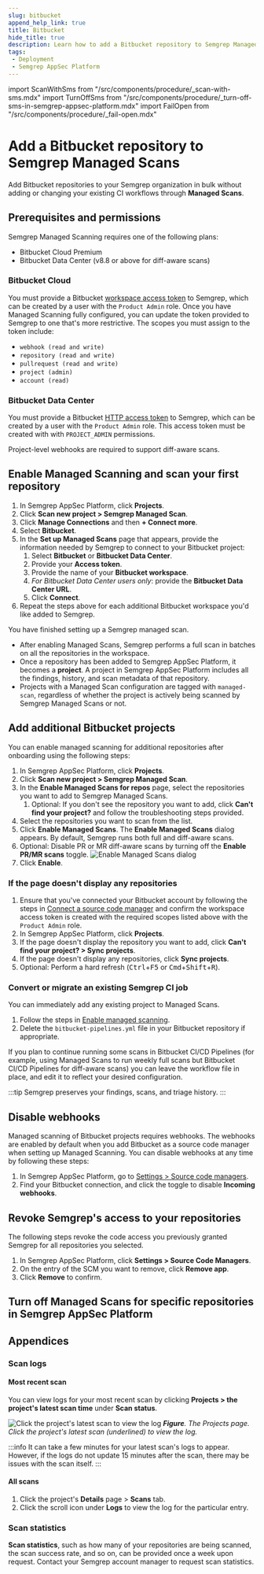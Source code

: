 ```yaml
---
slug: bitbucket
append_help_link: true
title: Bitbucket
hide_title: true
description: Learn how to add a Bitbucket repository to Semgrep Managed Scans.
tags:
 - Deployment
 - Semgrep AppSec Platform
---
```


import ScanWithSms from "/src/components/procedure/_scan-with-sms.mdx"
import TurnOffSms from "/src/components/procedure/_turn-off-sms-in-semgrep-appsec-platform.mdx"
import FailOpen from "/src/components/procedure/_fail-open.mdx"

# Add a Bitbucket repository to Semgrep Managed Scans

Add Bitbucket repositories to your Semgrep organization in bulk without adding or changing your existing CI workflows through **Managed Scans**. 

## Prerequisites and permissions

Semgrep Managed Scanning requires one of the following plans:

- Bitbucket Cloud Premium
- Bitbucket Data Center (v8.8 or above for diff-aware scans)

### Bitbucket Cloud

You must provide a Bitbucket [workspace access token](https://support.atlassian.com/bitbucket-cloud/docs/workspace-access-tokens/) to Semgrep, which can be created by a user with the `Product Admin` role. Once you have Managed Scanning fully configured, you can update the token provided to Semgrep to one that's more restrictive. The scopes you must assign to the token include:

- `webhook (read and write)`
- `repository (read and write)`
- `pullrequest (read and write)`
- `project (admin)`
- `account (read)`

### Bitbucket Data Center

You must provide a Bitbucket [HTTP access token](https://confluence.atlassian.com/bitbucketserver/http-access-tokens-939515499.html) to Semgrep, which can be created by a user with the `Product Admin` role. This access token must be created with with `PROJECT_ADMIN` permissions.

Project-level webhooks are required to support diff-aware scans.

## Enable Managed Scanning and scan your first repository

<!-- vale off -->
1. In Semgrep AppSec Platform, click **<i class="fa-solid fa-folder-open"></i> Projects**.
1. Click **Scan new project > Semgrep Managed Scan**.
1. Click **Manage Connections** and then **+ Connect more**.
1. Select **Bitbucket**.
1. In the **Set up Managed Scans** page that appears, provide the information needed by Semgrep to connect to your Bitbucket project:
   1. Select **Bitbucket** or **Bitbucket Data Center**.
   1. Provide your **Access token**.
   1. Provide the name of your **Bitbucket workspace**.
   1. *For Bitbucket Data Center users only*: provide the **Bitbucket Data Center URL**.
   1. Click **Connect**.
1. Repeat the steps above for each additional Bitbucket workspace you'd like added to Semgrep.
<!-- vale on -->

You have finished setting up a Semgrep managed scan.

- After enabling Managed Scans, Semgrep performs a full scan in batches on all the repositories in the workspace.
- Once a repository has been added to Semgrep AppSec Platform, it becomes a **project**. A project in Semgrep AppSec Platform includes all the findings, history, and scan metadata of that repository.
- Projects with a Managed Scan configuration are tagged with `managed-scan`, regardless of whether the project is actively being scanned by Semgrep Managed Scans or not.

## Add additional Bitbucket projects

You can enable managed scanning for additional repositories after onboarding using the following steps:

<!-- vale off -->
1. In Semgrep AppSec Platform, click **<i class="fa-solid fa-folder-open"></i> Projects**.
2. Click **Scan new project > Semgrep Managed Scan**.
3. In the **Enable Managed Scans for repos** page, select the repositories you want to add to Semgrep Managed Scans.
    1. Optional: If you don't see the repository you want to add, click **Can't find your project?** and follow the troubleshooting steps provided.
4. Select the repositories you want to scan from the list.
5. Click **Enable Managed Scans**. The **Enable Managed Scans** dialog appears. By default, Semgrep runs both full and diff-aware scans.
6. Optional: Disable PR or MR diff-aware scans by turning off the **Enable PR/MR scans** toggle.
![Enable Managed Scans dialog](/img/sms-enable-pr-or-mr.png#sm-width)
7. Click **Enable**.
<!-- vale on -->

### If the page doesn't display any repositories

1. Ensure that you've connected your Bitbucket account by following the steps in [Connect a source code manager](/deployment/connect-scm) and confirm the workspace access token is created with the required scopes listed above with the `Product Admin` role.
2. In Semgrep AppSec Platform, click **<i class="fa-solid fa-folder-open"></i> Projects**.
3. If the page doesn't display the repository you want to add, click **Can't find your project? > Sync projects**.
4. If the page doesn't display any repositories, click **Sync projects**.
5. Optional: Perform a hard refresh (<kbd>Ctrl</kbd>+<kbd>F5</kbd> or <kbd>Cmd</kbd>+<kbd>Shift</kbd>+<kbd>R</kbd>).

### Convert or migrate an existing Semgrep CI job

You can immediately add any existing project to Managed Scans.

1. Follow the steps in [Enable managed scanning](#enable-managed-scanning-and-scan-your-first-repository).
1. Delete the `bitbucket-pipelines.yml` file in your Bitbucket repository if appropriate.

If you plan to continue running some scans in Bitbucket CI/CD Pipelines (for example, using Managed Scans to run weekly full scans but Bitbucket CI/CD Pipelines for diff-aware scans) you can leave the workflow file in place, and edit it to reflect your desired configuration.

:::tip
Semgrep preserves your findings, scans, and triage history.
:::

<ScanWithSms />

<FailOpen />

## Disable webhooks

Managed scanning of Bitbucket projects requires webhooks. The webhooks are enabled by default when you add Bitbucket as a source code manager when setting up Managed Scanning. You can disable webhooks at any time by following these steps:

1. In Semgrep AppSec Platform, go to [Settings > Source code managers](https://semgrep.dev/orgs/-/settings/source-code).
2. Find your Bitbucket connection, and click the <i class="fa-solid fa-toggle-large-on"></i> toggle to disable **Incoming webhooks**.

## Revoke Semgrep's access to your repositories

The following steps revoke the code access you previously granted Semgrep for all repositories you selected.

1. In Semgrep AppSec Platform, click **<i class="fa-solid fa-gear"></i> Settings > Source Code Managers**.
1. On the entry of the SCM you want to remove, click **Remove app**.
1. Click **Remove** to confirm.

## Turn off Managed Scans for specific repositories in Semgrep AppSec Platform

<TurnOffSms />

## Appendices

### Scan logs

#### Most recent scan

You can view logs for your most recent scan by clicking **Projects > the project's latest scan time** under **Scan status**.

![Click the project's latest scan to view the log](/img/sms-logs.png)
_**Figure**. The Projects page. Click the project's latest scan (underlined) to view the log._

:::info
It can take a few minutes for your latest scan's logs to appear. However, if the logs do not update 15 minutes after the scan, there may be issues with the scan itself.
:::

#### All scans

1. Click the project's **Details** page > **Scans** tab. 
1. Click the **<i class="fas fa-scroll"></i>** scroll icon under **Logs** to view the log for the particular entry. 

### Scan statistics

**Scan statistics**, such as how many of your repositories are being scanned, the scan success rate, and so on, can be provided once a week upon request. Contact your Semgrep account manager to request scan statistics.
